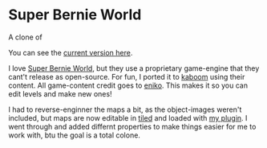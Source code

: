 # Super Bernie World

A clone of 

You can see the [current version here](https://notnullgames.github.io/bernieworld/).

I love [Super Bernie World](https://eniko.itch.io/superbernieworld), but they use a proprietary game-engine that they cant't release as open-source. For fun, I ported it to [kaboom](https://kaboomjs.com/) using their content. All game-content credit goes to [eniko](https://eniko.itch.io/). This makes it so you can edit levels and make new ones!

I had to reverse-enginner the maps a bit, as the object-images weren't included, but maps are now editable in [tiled](https://www.mapeditor.org/) and loaded with [my plugin](https://github.com/notnullgames/tiled-kaboom). I went through and added differnt properties to make things easier for me to work with, btu the goal is a total colone.